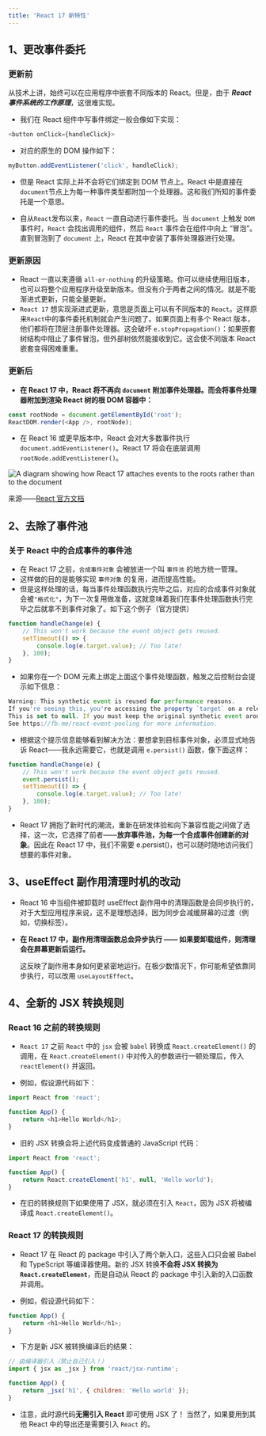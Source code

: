 ```yaml
---
title: 'React 17 新特性'
---
```


## 1、更改事件委托

### 更新前

从技术上讲，始终可以在应用程序中嵌套不同版本的 React。但是，由于 **_React 事件系统的工作原理_**，这很难实现。

-   我们在 React 组件中写事件绑定一般会像如下实现：

```js
<button onClick={handleClick}>
```

-   对应的原生的 DOM 操作如下：

```javascript
myButton.addEventListener('click', handleClick);
```

-   但是 React 实际上并不会将它们绑定到 DOM 节点上。React 中是直接在 `document`节点上为每一种事件类型都附加一个处理器。这和我们所知的事件委托是一个意思。

-   自从`React`发布以来，`React` 一直自动进行事件委托。当 `document` 上触发 `DOM` 事件时，`React` 会找出调用的组件，然后 `React` 事件会在组件中向上 “冒泡”。直到冒泡到了 `document` 上，React 在其中安装了事件处理器进行处理。

### 更新原因

-   React 一直以来遵循 `all-or-nothing` 的升级策略。你可以继续使用旧版本，也可以将整个应用程序升级至新版本。但没有介于两者之间的情况。就是不能渐进式更新，只能全量更新。
-   `React 17` 想实现渐进式更新，意思是页面上可以有不同版本的 `React`。这样原来`React`中的事件委托机制就会产生问题了。如果页面上有多个 React 版本，他们都将在顶层注册事件处理器。这会破坏 `e.stopPropagation()`：如果嵌套树结构中阻止了事件冒泡，但外部树依然能接收到它。这会使不同版本 React 嵌套变得困难重重。

### 更新后

-   **在 React 17 中，React 将不再向 `document` 附加事件处理器。而会将事件处理器附加到渲染 React 树的根 DOM 容器中：**

```javascript
const rootNode = document.getElementById('root');
ReactDOM.render(<App />, rootNode);
```

-   在 React 16 或更早版本中，React 会对大多数事件执行 `document.addEventListener()`。React 17 将会在底层调用 `rootNode.addEventListener()`。

![A diagram showing how React 17 attaches events to the roots rather than to the document](https://zh-hans.reactjs.org/static/bb4b10114882a50090b8ff61b3c4d0fd/1e088/react_17_delegation.png)

来源——[React 官方文档](https://zh-hans.reactjs.org/blog/2020/08/10/react-v17-rc.html)

## 2、去除了事件池

### 关于 React 中的合成事件的事件池

-   在 React 17 之前，`合成事件对象` 会被放进一个叫 `事件池` 的地方统一管理。
-   这样做的目的是能够实现 `事件对象` 的复用，进而提高性能。
-   但是这样处理的话，每当事件处理函数执行完毕之后，对应的合成事件对象就会被`"格式化"`，为下一次复用做准备，这就意味着我们在事件处理函数执行完毕之后就拿不到事件对象了。如下这个例子（官方提供）

```js
function handleChange(e) {
	// This won't work because the event object gets reused.
	setTimeout(() => {
		console.log(e.target.value); // Too late!
	}, 100);
}
```

-   如果你在一个 DOM 元素上绑定上面这个事件处理函数，触发之后控制台会提示如下信息：

```js
Warning: This synthetic event is reused for performance reasons.
If you're seeing this, you're accessing the property `target` on a released/nullified synthetic event.
This is set to null. If you must keep the original synthetic event around, use `event.persist()`.
See https://fb.me/react-event-pooling for more information.
```

-   根据这个提示信息能够看到解决方法：要想拿到目标事件对象，必须显式地告诉 React——我永远需要它，也就是调用 `e.persist()` 函数，像下面这样：

```js
function handleChange(e) {
	// This won't work because the event object gets reused.
	event.persist();
	setTimeout(() => {
		console.log(e.target.value); // Too late!
	}, 100);
}
```

-   React 17 拥抱了新时代的潮流，重新在研发体验和向下兼容性能之间做了选择，这一次，它选择了前者——**放弃事件池，为每一个合成事件创建新的对象**。因此在 React 17 中，我们不需要 e.persist()，也可以随时随地访问我们想要的事件对象。

## 3、useEffect 副作用清理时机的改动

-   React 16 中当组件被卸载时 useEffect 副作用中的清理函数是会同步执行的，对于大型应用程序来说，这不是理想选择，因为同步会减缓屏幕的过渡（例如，切换标签）。

-   **在 React 17 中，副作用清理函数总会异步执行 —— 如果要卸载组件，则清理会在屏幕更新后运行。**

    这反映了副作用本身如何更紧密地运行。在极少数情况下，你可能希望依靠同步执行，可以改用 `useLayoutEffect`。

## 4、全新的 JSX 转换规则

### React 16 之前的转换规则

-   `React 17` 之前 `React` 中的 `jsx` 会被 `babel` 转换成 `React.createElement()` 的调用，在 `React.createElement()` 中对传入的参数进行一顿处理后，传入 `reactElement()` 并返回。

-   例如，假设源代码如下：

```javascript
import React from 'react';

function App() {
	return <h1>Hello World</h1>;
}
```

-   旧的 JSX 转换会将上述代码变成普通的 JavaScript 代码：

```javascript
import React from 'react';

function App() {
	return React.createElement('h1', null, 'Hello world');
}
```

-   在旧的转换规则下如果使用了 JSX，就必须在引入 `React`，因为 JSX 将被编译成 `React.createElement()`。

### React 17 的转换规则

-   React 17 在 React 的 package 中引入了两个新入口，这些入口只会被 Babel 和 TypeScript 等编译器使用。新的 JSX 转换**不会将 JSX 转换为 `React.createElement`**，而是自动从 React 的 package 中引入新的入口函数并调用。

-   例如，假设源代码如下：

```javascript
function App() {
	return <h1>Hello World</h1>;
}
```

-   下方是新 JSX 被转换编译后的结果：

```javascript
// 由编译器引入（禁止自己引入！）
import { jsx as _jsx } from 'react/jsx-runtime';

function App() {
	return _jsx('h1', { children: 'Hello world' });
}
```

-   注意，此时源代码**无需引入 React** 即可使用 JSX 了！ 当然了，如果要用到其他 React 中的导出还是需要引入 `React` 的。
